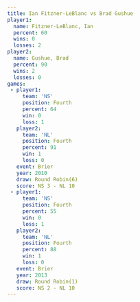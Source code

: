 ```yaml
---
title: Ian Fitzner-LeBlanc vs Brad Gushue
player1:                    
  name: Fitzner-LeBlanc, Ian
  percent: 60               
  wins: 0                   
  losses: 2                 
player2:                    
  name: Gushue, Brad        
  percent: 90               
  wins: 2                   
  losses: 0                 
games:
 - player1:          
     team: 'NS'      
     position: Fourth
     percent: 64     
     win: 0          
     loss: 1         
   player2:          
     team: 'NL'      
     position: Fourth
     percent: 91     
     win: 1          
     loss: 0         
   event: Brier        
   year: 2010          
   draw: Round Robin(6)
   score: NS 3 - NL 10 
 - player1:          
     team: 'NS'      
     position: Fourth
     percent: 55     
     win: 0          
     loss: 1         
   player2:          
     team: 'NL'      
     position: Fourth
     percent: 88     
     win: 1          
     loss: 0         
   event: Brier        
   year: 2013          
   draw: Round Robin(1)
   score: NS 2 - NL 10 
---
```

